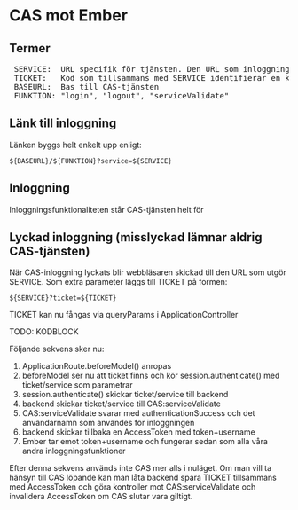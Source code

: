 # CAS mot Ember

## Termer
<pre>
 SERVICE:  URL specifik för tjänsten. Den URL som inloggningen skickar tillbaka till efter lyckad inloggning
 TICKET:   Kod som tillsammans med SERVICE identifierar en korrekt inloggning
 BASEURL:  Bas till CAS-tjänsten
 FUNKTION: "login", "logout", "serviceValidate"
</pre>


## Länk till inloggning

Länken byggs helt enkelt upp enligt:

``${BASEURL}/${FUNKTION}?service=${SERVICE}``



## Inloggning

Inloggningsfunktionaliteten står CAS-tjänsten helt för



## Lyckad inloggning (misslyckad lämnar aldrig CAS-tjänsten)

När CAS-inloggning lyckats blir webbläsaren skickad till den URL som utgör SERVICE. Som extra parameter läggs till TICKET på formen:

``${SERVICE}?ticket=${TICKET}``

TICKET kan nu fångas via queryParams i ApplicationController

TODO: KODBLOCK

Följande sekvens sker nu:
1. ApplicationRoute.beforeModel() anropas
2. beforeModel ser nu att ticket finns och kör session.authenticate() med ticket/service som parametrar
3. session.authenticate() skickar ticket/service till backend
4. backend skickar ticket/service till CAS:serviceValidate
5. CAS:serviceValidate svarar med authenticationSuccess och det användarnamn som användes för inloggningen
6. backend skickar tillbaka en AccessToken med token+username
7. Ember tar emot token+username och fungerar sedan som alla våra andra inloggningsfunktioner

Efter denna sekvens används inte CAS mer alls i nuläget. Om man vill ta hänsyn till CAS löpande kan man låta backend spara TICKET tillsammans med AccessToken och göra kontroller mot CAS:serviceValidate och invalidera AccessToken om CAS slutar vara giltigt.
